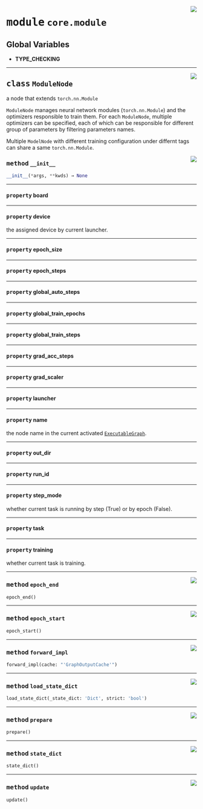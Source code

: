 <!-- markdownlint-disable -->

<a href="https://github.com/tjyuyao/ice-learn/blob/main/ice/core/module.py#L0"><img align="right" style="float:right;" src="https://img.shields.io/badge/-source-cccccc?style=flat-square"></a>

# <kbd>module</kbd> `core.module`






**Global Variables**
---------------
- **TYPE_CHECKING**


---

<a href="https://github.com/tjyuyao/ice-learn/blob/main/ice/core/module.py#L18"><img align="right" style="float:right;" src="https://img.shields.io/badge/-source-cccccc?style=flat-square"></a>

## <kbd>class</kbd> `ModuleNode`
a node that extends `torch.nn.Module`


`ModuleNode` manages neural network modules (`torch.nn.Module`) and the optimizers responsible to train them. For each `ModuleNode`, multiple optimizers can be specified, each of which can be responsible for different group of parameters by filtering parameters names.


Multiple `ModelNode` with different training configuration under differnt tags can share a same `torch.nn.Module`.




<a href="https://github.com/tjyuyao/ice-learn/blob/main/ice/core/module.py#L53"><img align="right" style="float:right;" src="https://img.shields.io/badge/-source-cccccc?style=flat-square"></a>

### <kbd>method</kbd> `__init__`

```python
__init__(*args, **kwds) → None
```








---

#### <kbd>property</kbd> board







---

#### <kbd>property</kbd> device

the assigned device by current launcher.




---

#### <kbd>property</kbd> epoch_size







---

#### <kbd>property</kbd> epoch_steps







---

#### <kbd>property</kbd> global_auto_steps







---

#### <kbd>property</kbd> global_train_epochs







---

#### <kbd>property</kbd> global_train_steps







---

#### <kbd>property</kbd> grad_acc_steps







---

#### <kbd>property</kbd> grad_scaler







---

#### <kbd>property</kbd> launcher







---

#### <kbd>property</kbd> name

the node name in the current activated [`ExecutableGraph`](./core.graph.md#class-executablegraph).




---

#### <kbd>property</kbd> out_dir







---

#### <kbd>property</kbd> run_id







---

#### <kbd>property</kbd> step_mode

whether current task is running by step (True) or by epoch (False).




---

#### <kbd>property</kbd> task







---

#### <kbd>property</kbd> training

whether current task is training.






---

<a href="https://github.com/tjyuyao/ice-learn/blob/main/ice/core/module.py#L169"><img align="right" style="float:right;" src="https://img.shields.io/badge/-source-cccccc?style=flat-square"></a>

### <kbd>method</kbd> `epoch_end`

```python
epoch_end()
```







---

<a href="https://github.com/tjyuyao/ice-learn/blob/main/ice/core/module.py#L165"><img align="right" style="float:right;" src="https://img.shields.io/badge/-source-cccccc?style=flat-square"></a>

### <kbd>method</kbd> `epoch_start`

```python
epoch_start()
```







---

<a href="https://github.com/tjyuyao/ice-learn/blob/main/ice/core/module.py#L173"><img align="right" style="float:right;" src="https://img.shields.io/badge/-source-cccccc?style=flat-square"></a>

### <kbd>method</kbd> `forward_impl`

```python
forward_impl(cache: "'GraphOutputCache'")
```







---

<a href="https://github.com/tjyuyao/ice-learn/blob/main/ice/core/module.py#L201"><img align="right" style="float:right;" src="https://img.shields.io/badge/-source-cccccc?style=flat-square"></a>

### <kbd>method</kbd> `load_state_dict`

```python
load_state_dict(_state_dict: 'Dict', strict: 'bool')
```







---

<a href="https://github.com/tjyuyao/ice-learn/blob/main/ice/core/module.py#L151"><img align="right" style="float:right;" src="https://img.shields.io/badge/-source-cccccc?style=flat-square"></a>

### <kbd>method</kbd> `prepare`

```python
prepare()
```







---

<a href="https://github.com/tjyuyao/ice-learn/blob/main/ice/core/module.py#L191"><img align="right" style="float:right;" src="https://img.shields.io/badge/-source-cccccc?style=flat-square"></a>

### <kbd>method</kbd> `state_dict`

```python
state_dict()
```







---

<a href="https://github.com/tjyuyao/ice-learn/blob/main/ice/core/module.py#L179"><img align="right" style="float:right;" src="https://img.shields.io/badge/-source-cccccc?style=flat-square"></a>

### <kbd>method</kbd> `update`

```python
update()
```








